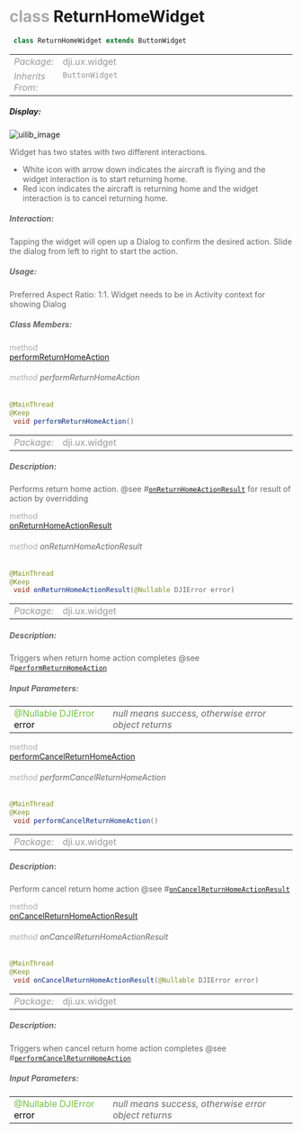<div class="article"><h1 ><font color="#AAA">class </font>ReturnHomeWidget</h1></div>

~~~java
 class ReturnHomeWidget extends ButtonWidget 
~~~

<html><table class="table-supportedby"><tr valign="top"><td width=15%><font color="#999"><i>Package:</i></td><td width=85%><font color="#999">dji.ux.widget</td></tr><tr valign="top"><td width=15%><font color="#999"><i>Inherits From:</i></td><td width=85%><font color="#999"><code>ButtonWidget</code></td></tr></table></html>



##### Display:

![uilib_image](/assets/HOME.gif)<br style="clear:both" />

<font color="#666">Widget has two states with two different interactions.
 - White icon with arrow down indicates the aircraft is flying and the widget
 interaction is to start returning home.
 - Red icon indicates the aircraft is returning home and the widget interaction is
 to cancel returning home.



##### Interaction:



<font color="#666">Tapping the widget will open up a Dialog to confirm the desired action. Slide the dialog from left to right to start the action.



##### Usage:



<font color="#666">Preferred Aspect Ratio: 1:1. Widget needs to be in Activity context for showing Dialog



##### Class Members:

<div class="api-row" id="returnhomewidget_performreturnhomeaction"><div class="api-col left"></div><div class="api-col middle" style="color:#AAA">method</div><div class="api-col right"><a class="trigger" href="#returnhomewidget_performreturnhomeaction_inline">performReturnHomeAction</a></div></div><div class="inline-doc" id="returnhomewidget_performreturnhomeaction_inline"

><div class="article"><h6 ><font color="#AAA">method </font>performReturnHomeAction</h6></div>

~~~java
@MainThread
@Keep
 void performReturnHomeAction() 
~~~

<html><table class="table-supportedby"><tr valign="top"><td width=15%><font color="#999"><i>Package:</i></td><td width=85%><font color="#999">dji.ux.widget</td></tr></table></html>



##### Description:



<font color="#666">Performs return home action. @see #<code><a href="/Widgets/ReturnHomeWidget.html#returnhomewidget_onreturnhomeactionresult">onReturnHomeActionResult</a></code> for result of action by overridding

</div>

<div class="api-row" id="returnhomewidget_onreturnhomeactionresult"><div class="api-col left"></div><div class="api-col middle" style="color:#AAA">method</div><div class="api-col right"><a class="trigger" href="#returnhomewidget_onreturnhomeactionresult_inline">onReturnHomeActionResult</a></div></div><div class="inline-doc" id="returnhomewidget_onreturnhomeactionresult_inline"

><div class="article"><h6 ><font color="#AAA">method </font>onReturnHomeActionResult</h6></div>

~~~java
@MainThread
@Keep
 void onReturnHomeActionResult(@Nullable DJIError error) 
~~~

<html><table class="table-supportedby"><tr valign="top"><td width=15%><font color="#999"><i>Package:</i></td><td width=85%><font color="#999">dji.ux.widget</td></tr></table></html>



##### Description:



<font color="#666">Triggers when return home action completes @see #<code><a href="/Widgets/ReturnHomeWidget.html#returnhomewidget_performreturnhomeaction">performReturnHomeAction</a></code>



##### Input Parameters:

<html><table class="table-inline-parameters"><tr valign="top"><td><font color="#70BF41">@Nullable DJIError <font color="#000">error</td><td><font color="#666"><i>null means success, otherwise error object returns</i></td></tr></table></html></div>

<div class="api-row" id="returnhomewidget_performcancelreturnhomeaction"><div class="api-col left"></div><div class="api-col middle" style="color:#AAA">method</div><div class="api-col right"><a class="trigger" href="#returnhomewidget_performcancelreturnhomeaction_inline">performCancelReturnHomeAction</a></div></div><div class="inline-doc" id="returnhomewidget_performcancelreturnhomeaction_inline"

><div class="article"><h6 ><font color="#AAA">method </font>performCancelReturnHomeAction</h6></div>

~~~java
@MainThread
@Keep
 void performCancelReturnHomeAction() 
~~~

<html><table class="table-supportedby"><tr valign="top"><td width=15%><font color="#999"><i>Package:</i></td><td width=85%><font color="#999">dji.ux.widget</td></tr></table></html>



##### Description:



<font color="#666">Perform cancel return home action @see #<code><a href="/Widgets/ReturnHomeWidget.html#returnhomewidget_oncancelreturnhomeactionresult">onCancelReturnHomeActionResult</a></code>

</div>

<div class="api-row" id="returnhomewidget_oncancelreturnhomeactionresult"><div class="api-col left"></div><div class="api-col middle" style="color:#AAA">method</div><div class="api-col right"><a class="trigger" href="#returnhomewidget_oncancelreturnhomeactionresult_inline">onCancelReturnHomeActionResult</a></div></div><div class="inline-doc" id="returnhomewidget_oncancelreturnhomeactionresult_inline"

><div class="article"><h6 ><font color="#AAA">method </font>onCancelReturnHomeActionResult</h6></div>

~~~java
@MainThread
@Keep
 void onCancelReturnHomeActionResult(@Nullable DJIError error) 
~~~

<html><table class="table-supportedby"><tr valign="top"><td width=15%><font color="#999"><i>Package:</i></td><td width=85%><font color="#999">dji.ux.widget</td></tr></table></html>



##### Description:



<font color="#666">Triggers when cancel return home action completes @see #<code><a href="/Widgets/ReturnHomeWidget.html#returnhomewidget_performcancelreturnhomeaction">performCancelReturnHomeAction</a></code>



##### Input Parameters:

<html><table class="table-inline-parameters"><tr valign="top"><td><font color="#70BF41">@Nullable DJIError <font color="#000">error</td><td><font color="#666"><i>null means success, otherwise error object returns</i></td></tr></table></html></div>


